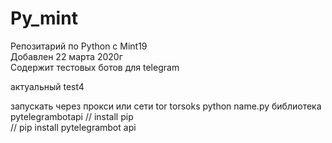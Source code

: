 # Py_mint
Репозитарий по Python c Mint19   
Добавлен 22 марта 2020г  
Содержит тестовых ботов для telegram  

актуальный test4


запускать через прокси или сети tor
torsoks python name.py
библиотека   pytelegrambotapi        // install pip  
                                     // pip  install pytelegrambot api
                                        
